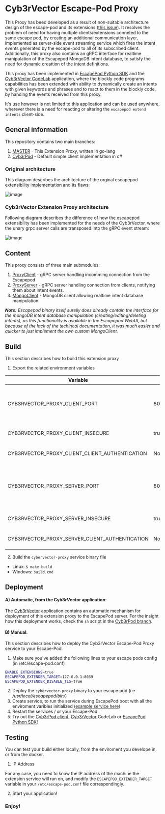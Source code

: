 
# Cyb3rVector Escape-Pod Proxy

This Proxy has beed developed as a result of non-suitable architecture design of the escape-pod and its extensions ([this issue](https://github.com/digital-dream-labs/escape-pod-extension/issues/4)). It resolves the problem of need for having multiple clients/extensions conneted to the same escape pod, by creating an additional communication layer, implemented as server-side event streaming service which fires the intent events generated by the escape-pod to all of its subscribed client.
Additionally, this proxy also contains an gRPC interface for realtime manipulation of the Escapepod MongoDB intent database, to satisfy the need for dynamic creattion of the intent definitions.

This proxy has been implemented in [EscapePod Python SDK](https://github.com/cyb3rdog/escapepod_python_sdk) and the [Cyb3rVector CodeLab](https://cyb3rdog.github.io/Cyb3rVector) application, where the blockly code programs capabilities has been extended with ability to dynamically create an intents with given keywords and phrases and to react to them in the blockly code, by handing the events received from this proxy.

It's use however is not limited to this application and can be used anywhere, wherever there is a need for reacting or altering the `escapepod extend intents` client-side.


## General information 

This repository contains two main branches:
1) [MASTER](https://github.com/cyb3rdog/escape-pod-proxy/tree/master) - This Extension Proxy, written in go-lang
2) [Cyb3rPod](https://github.com/cyb3rdog/escape-pod-proxy/tree/Cyb3rPod) - Default simple client implementation in c#


### Original architecture

This diagram describes the architecture of the orginal escapepod extensibility implementation and its flaws:

![image](https://user-images.githubusercontent.com/12493945/123772149-e9f46200-d8cb-11eb-8cc8-c1388800878e.png)

### Cyb3rVector Extension Proxy architecture

Following diagram describes the difference of how the escapepod extensibility has been implemented for the needs of the Cyb3rVector, where the unary grpc server calls are transposed into the gRPC event stream:

![image](https://user-images.githubusercontent.com/12493945/123773145-bbc35200-d8cc-11eb-9608-cfd045f99bb1.png)


## Content

This proxy consists of three main submodules:

1) [ProxyClient](https://github.com/cyb3rdog/escape-pod-proxy/blob/master/proxy/pkg/proxyclient) - gRPC server handling incomming connection from the Escapepod
2) [ProxyServer](https://github.com/cyb3rdog/escape-pod-proxy/blob/master/proxy/pkg/proxyserver) - gRPC server handling connection from clients, notifying them about intent events.
3) [MongoClient](https://github.com/cyb3rdog/escape-pod-proxy/tree/master/proxy/pkg/mongoclient) - MongoDB client allowing realtime intent database manipulation

***Note:***
*Escapepod binary itself surelly does already contain the interface for the mongoDB intent database manipulation (creating/editing/deleting intents), as this functionality is available in the Escapepod WebUI, but because of the lack of the techincal documentation, it was much easier and quicker to just implement the own custom MongoClient.*


## Build

This section describes how to build this extension proxy

1. Export the related environment variables

|Variable| Value | Description |
|--|--|--|
| CYB3RVECTOR_PROXY_CLIENT_PORT | 8089 | the TCP port the cybervector-proxy connects to escape-pod |
| CYB3RVECTOR_PROXY_CLIENT_INSECURE | true | Insecure TLS-free GRPC communication |
| CYB3RVECTOR_PROXY_CLIENT_CLIENT_AUTHENTICATION | NoClientCert | Insecure TLS-free GRPC communication |
| CYB3RVECTOR_PROXY_SERVER_PORT | 8090 | the TCP port the cybervector-proxy publishes events to clients |
| CYB3RVECTOR_PROXY_SERVER_INSECURE | true | Insecure TLS-free GRPC communication |
| CYB3RVECTOR_PROXY_SERVER_CLIENT_AUTHENTICATION | NoClientCert | Insecure TLS-free GRPC communication |

2. Build the ```cybervector-proxy``` service binary file

- Linux: ```$ make build```
- Windows: ```build.cmd```


## Deployment

#### A) Automatic, from the Cyb3rVector application:

The [Cyb3rVector](https://cyb3rdog.github.io/Cyb3rVector) application contains an automatic mechanism for deployment of this extension proxy to the EscapePod server.
For the insight how this deployment works, check the `sh` script in the [Cyb3rPod branch](https://github.com/cyb3rdog/escape-pod-proxy/tree/Cyb3rPod/Resources).

#### B) Manual:

This section describes how to deploy the Cyb3rVector Escape-Pod Proxy service to your Escape-Pod.

1. Make sure you've added the following lines to your escape pods config (in /etc/escape-pod.conf)

```sh
ENABLE_EXTENSIONS=true
ESCAPEPOD_EXTENDER_TARGET=127.0.0.1:8089
ESCAPEPOD_EXTENDER_DISABLE_TLS=true
```

2. Deploy the ```cybervector-proxy``` binary to your escape pod (i.e */usr/local/escapepod/bin/*)
4. Create service, to run the service during EscapePod boot with all the enviroment varibles initialized ([example service here](https://github.com/cyb3rdog/escape-pod-proxy/blob/Cyb3rPod/Resources/cybervector-proxy.service))
5. Restart the services / or your Escape-Pod
6. Try out the [Cyb3rPod client](https://github.com/cyb3rdog/escape-pod-proxy/tree/Cyb3rPod/Resources), [Cyb3rVector](https://cyb3rdog.github.io/Cyb3rVector) CodeLab or [EscapePod Python SDK](https://github.com/cyb3rdog/escapepod_python_sdk)!


## Testing

You can test your build either locally, from the enviroment you develope in, or from the docker.

1. IP Address

For any case, you need to know the IP address of the machine the extension service will run on, and 
modify the ```ESCAPEPOD_EXTENDER_TARGET``` variable in your ```/etc/escape-pod.conf``` file correspondingly.

2. Start your application!


### Enjoy!
